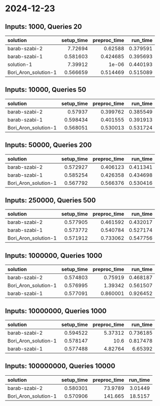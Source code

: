 # 2024-12-23

## Inputs: 1000, Queries 20

| solution             |   setup_time |   preproc_time |   run_time |
|:---------------------|-------------:|---------------:|-----------:|
| barab-szabi-2        |     7.72694  |       0.62588  |   0.379591 |
| barab-szabi-1        |     0.581603 |       0.424685 |   0.395693 |
| solution-1           |     7.39912  |       1e-06    |   0.440193 |
| Bori_Aron_solution-1 |     0.566659 |       0.514469 |   0.515089 |

## Inputs: 10000, Queries 50

| solution             |   setup_time |   preproc_time |   run_time |
|:---------------------|-------------:|---------------:|-----------:|
| barab-szabi-2        |     0.57937  |       0.399762 |   0.385549 |
| barab-szabi-1        |     0.598434 |       0.401555 |   0.391913 |
| Bori_Aron_solution-1 |     0.568051 |       0.530013 |   0.531724 |

## Inputs: 50000, Queries 200

| solution             |   setup_time |   preproc_time |   run_time |
|:---------------------|-------------:|---------------:|-----------:|
| barab-szabi-2        |     0.572927 |       0.406123 |   0.411341 |
| barab-szabi-1        |     0.585254 |       0.426358 |   0.434698 |
| Bori_Aron_solution-1 |     0.567792 |       0.566376 |   0.530416 |

## Inputs: 250000, Queries 500

| solution             |   setup_time |   preproc_time |   run_time |
|:---------------------|-------------:|---------------:|-----------:|
| barab-szabi-2        |     0.577905 |       0.461592 |   0.432017 |
| barab-szabi-1        |     0.573772 |       0.540784 |   0.527174 |
| Bori_Aron_solution-1 |     0.571912 |       0.733062 |   0.547756 |

## Inputs: 1000000, Queries 1000

| solution             |   setup_time |   preproc_time |   run_time |
|:---------------------|-------------:|---------------:|-----------:|
| barab-szabi-2        |     0.574803 |       0.75919  |   0.468187 |
| Bori_Aron_solution-1 |     0.576995 |       1.39342  |   0.561507 |
| barab-szabi-1        |     0.577091 |       0.860001 |   0.926452 |

## Inputs: 10000000, Queries 1000

| solution             |   setup_time |   preproc_time |   run_time |
|:---------------------|-------------:|---------------:|-----------:|
| barab-szabi-2        |     0.594522 |        5.37312 |   0.736185 |
| Bori_Aron_solution-1 |     0.578147 |       10.6     |   0.817478 |
| barab-szabi-1        |     0.577488 |        4.82764 |   6.65392  |

## Inputs: 100000000, Queries 10000

| solution             |   setup_time |   preproc_time |   run_time |
|:---------------------|-------------:|---------------:|-----------:|
| barab-szabi-2        |     0.580301 |        73.9789 |    3.01449 |
| Bori_Aron_solution-1 |     0.570906 |       141.665  |   18.5157  |